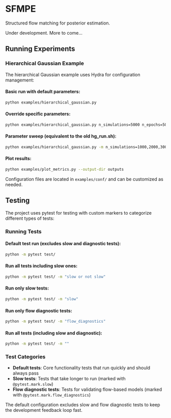# SFMPE

Structured flow matching for posterior estimation.

Under development. More to come...

## Running Experiments

### Hierarchical Gaussian Example

The hierarchical Gaussian example uses Hydra for configuration management:

#### Basic run with default parameters:
```bash
python examples/hierarchical_gaussian.py
```

#### Override specific parameters:
```bash
python examples/hierarchical_gaussian.py n_simulations=5000 n_epochs=500
```

#### Parameter sweep (equivalent to the old hg_run.sh):
```bash
python examples/hierarchical_gaussian.py -m n_simulations=1000,2000,3000,4000,5000,6000,7000,8000,9000,10000 n_rounds=1 n_epochs=1000
```

#### Plot results:
```bash
python examples/plot_metrics.py --output-dir outputs
```

Configuration files are located in `examples/conf/` and can be customized as needed.

## Testing

The project uses pytest for testing with custom markers to categorize different types of tests:

### Running Tests

#### Default test run (excludes slow and diagnostic tests):
```bash
python -m pytest test/
```

#### Run all tests including slow ones:
```bash
python -m pytest test/ -m "slow or not slow"
```

#### Run only slow tests:
```bash
python -m pytest test/ -m "slow"
```

#### Run only flow diagnostic tests:
```bash
python -m pytest test/ -m "flow_diagnostics"
```

#### Run all tests (including slow and diagnostic):
```bash
python -m pytest test/ -m ""
```

### Test Categories

- **Default tests**: Core functionality tests that run quickly and should always pass
- **Slow tests**: Tests that take longer to run (marked with `@pytest.mark.slow`)
- **Flow diagnostic tests**: Tests for validating flow-based models (marked with `@pytest.mark.flow_diagnostics`)

The default configuration excludes slow and flow diagnostic tests to keep the development feedback loop fast.
